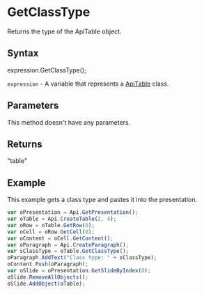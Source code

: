 # GetClassType

Returns the type of the ApiTable object.

## Syntax

expression.GetClassType();

`expression` - A variable that represents a [ApiTable](../ApiTable.md) class.

## Parameters

This method doesn't have any parameters.

## Returns

"table"

## Example

This example gets a class type and pastes it into the presentation.

```javascript
var oPresentation = Api.GetPresentation();
var oTable = Api.CreateTable(2, 4);
var oRow = oTable.GetRow(0);
var oCell = oRow.GetCell(0);
var oContent = oCell.GetContent();
var oParagraph = Api.CreateParagraph();
var sClassType = oTable.GetClassType();
oParagraph.AddText("Class type: " + sClassType);
oContent.Push(oParagraph);
var oSlide = oPresentation.GetSlideByIndex(0);
oSlide.RemoveAllObjects();
oSlide.AddObject(oTable);
```
